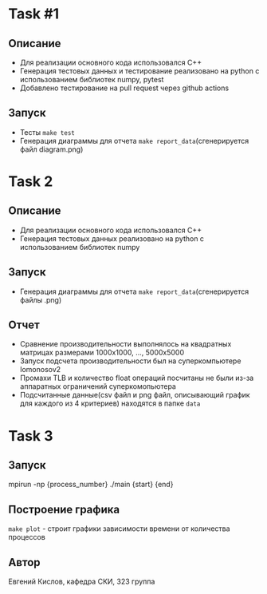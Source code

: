 # Task #1

## Описание

- Для реализации основного кода использовался C++  
- Генерация тестовых данных и тестирование реализовано на python с использованием библиотек numpy, pytest  
- Добавлено тестирование на pull request через github actions  

## Запуск

- Тесты `make test`  
- Генерация диаграммы для отчета `make report_data`(сгенерируется файл diagram.png)  

# Task 2

## Описание

- Для реализации основного кода использовался C++  
- Генерация тестовых данных реализовано на python с использованием библиотек numpy  

## Запуск

- Генерация диаграммы для отчета `make report_data`(сгенерируется файлы .png)  

## Отчет

- Сравнение производительности выполнялось на квадратных матрицах размерами 1000x1000, ..., 5000x5000  
- Запуск подсчета производительности был на суперкомпьютере lomonosov2  
- Промахи TLB и количество float операций посчитаны не были из-за аппаратных ограничений суперкомопьютера  
- Подсчитанные данные(csv файл и png файл, описывающий график для каждого из 4 критериев) находятся в папке `data`  

# Task 3

## Запуск

mpirun -np {process_number} ./main {start} {end}    

## Построение графика

`make plot` - строит графики зависимости времени от количества процессов   

## Автор

Евгений Кислов, кафедра СКИ, 323 группа
